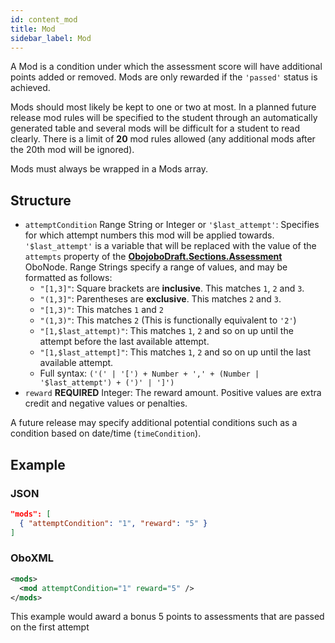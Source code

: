 ```yaml
---
id: content_mod
title: Mod
sidebar_label: Mod
---
```


A Mod is a condition under which the assessment score will have additional points added or removed.  Mods are only rewarded if the `'passed'` status is achieved.

Mods should most likely be kept to one or two at most. In a planned future release mod rules will be specified to the student through an automatically generated table and several mods will be difficult for a student to read clearly. There is a limit of **20** mod rules allowed (any additional mods after the 20th mod will be ignored).

Mods must always be wrapped in a Mods array.

## Structure

* `attemptCondition` Range String or Integer or `'$last_attempt'`: Specifies for which attempt numbers this mod will be applied towards. `'$last_attempt'` is a variable that will be replaced with the value of the `attempts` property of the **[ObojoboDraft.Sections.Assessment](obonode_assessment)** OboNode. Range Strings specify a range of values, and may be formatted as follows:
  * `"[1,3]"`: Square brackets are **inclusive**. This matches `1`, `2` and `3`.
  * `"(1,3]"`: Parentheses are **exclusive**. This matches `2` and `3`.
  * `"[1,3)"`: This matches `1` and `2`
  * `"(1,3)"`: This matches `2` (This is functionally equivalent to `'2'`)
  * `"[1,$last_attempt)"`: This matches `1`, `2` and so on up until the attempt before the last available attempt.
  * `"[1,$last_attempt]"`: This matches `1`, `2` and so on up until the last available attempt.
  * Full syntax: `('(' | '[') + Number + ',' + (Number | '$last_attempt') + (')' | ']')`
* `reward` **REQUIRED** Integer: The reward amount. Positive values are extra credit and negative values or penalties.

A future release may specify additional potential conditions such as a condition based on date/time (`timeCondition`).

## Example

### JSON

```json
"mods": [
  { "attemptCondition": "1", "reward": "5" }
]
```

### OboXML

```xml
<mods>
  <mod attemptCondition="1" reward="5" />
</mods>
```

This example would award a bonus 5 points to assessments that are passed on the first attempt
